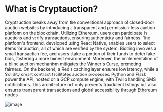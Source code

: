 # **What is Cryptauction?**

Cryptauction breaks away from the conventional approach of closed-door auction websites by introducing a transparent and permission-less auction platform on the blockchain. Utilizing Ethereum, users can participate in auctions and verify transactions, ensuring authenticity and fairness. The platform's frontend, developed using React Native, enables users to select items for auction, all of which are verified by the system. Bidding involves a small transaction fee, and users stake a portion of their funds to deter fake bids, fostering a more honest environment. Moreover, the implementation of a blind auction mechanism mitigates the Winner's Curse, promoting fairness. On the backend, a Redis caching layer ensures low latency, while a Solidity smart contract facilitates auction processes. Python and Flask power the API, hosted on a GCP compute engine, with Twilio handling SMS notifications. This architecture not only prevents fraudulent listings but also ensures transparent transactions and global accessibility through Ethereum nodes.

![image](https://github.com/rahulbkumar/cryptauction/assets/85476994/6a37001f-8701-429e-9b75-31a7201eddf5)
